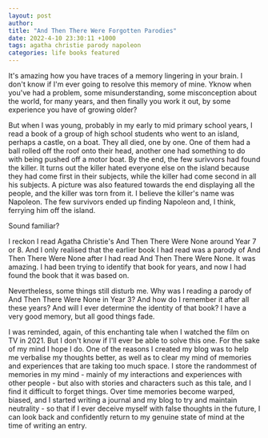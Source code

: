 ```yaml
---
layout: post
author:
title: "And Then There Were Forgotten Parodies"
date: 2022-4-10 23:30:11 +1000
tags: agatha christie parody napoleon
categories: life books featured
---
```


It's amazing how you have traces of a memory lingering in your brain. I don't know if I'm ever going to resolve this memory of mine. Yknow when you've had a problem, some misunderstanding, some misconception about the world, for many years, and then finally you work it out, by some experience you have of growing older?

But when I was young, probably in my early to mid primary school years, I read a book of a group of high school students who went to an island, perhaps a castle, on a boat. They all died, one by one. One of them had a ball rolled off the roof onto their head, another one had something to do with being pushed off a motor boat. By the end, the few surivvors had found the killer. It turns out the killer hated everyone else on the island because they had come first in their subjects, while the killer had come second in all his subjects. A picture was also featured towards the end displaying all the people, and the killer was torn from it. I believe the killer's name was Napoleon. The few survivors ended up finding Napoleon and, I think, ferrying him off the island.

Sound familiar?

I reckon I read Agatha Christie's And Then There Were None around Year 7 or 8. And I only realised that the earlier book I had read was a parody of And Then There Were None after I had read And Then There Were None. It was amazing. I had been trying to identify that book for years, and now I had found the book that it was based on.

Nevertheless, some things still disturb me. Why was I reading a parody of And Then There Were None in Year 3? And how do I remember it after all these years? And will I ever determine the identity of that book? I have a very good memory, but all good things fade. 

I was reminded, again, of this enchanting tale when I watched the film on TV in 2021. But I don't know if I'll ever be able to solve this one. For the sake of my mind I hope I do. One of the reasons I created my blog was to help me verbalise my thoughts better, as well as to clear my mind of memories and experiences that are taking too much space. I store the randommest of memories in my mind - mainly of my interactions and experiences with other people - but also with stories and characters such as this tale, and I find it difficult to forget things. Over time memories become warped, biased, and I started writing a journal and my blog to try and maintain neutrality - so that if I ever deceive myself with false thoughts in the future, I can look back and confidently return to my genuine state of mind at the time of writing an entry.